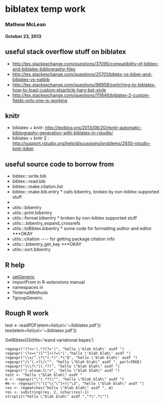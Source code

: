 biblatex temp work
=====================
### Mathew McLean
#### October 23, 2013

useful stack overflow stuff on biblatex
---------------------------------
* http://tex.stackexchange.com/questions/37095/compatibility-of-bibtex-and-biblatex-bibliography-files
* http://tex.stackexchange.com/questions/25701/bibtex-vs-biber-and-biblatex-vs-natbib
* http://tex.stackexchange.com/questions/96958/switching-to-biblatex-how-to-load-custom-elsarticle-harv-bst-style
* http://tex.stackexchange.com/questions/111846/biblatex-2-custom-fields-only-one-is-working

knitr
-------------------------
* biblatex + knitr: http://texblog.org/2013/08/20/rknitr-automatic-bibliography-generation-with-biblatex-in-rstudio/
* biblatex + knitr 2 : http://support.rstudio.org/help/discussions/problems/2930-rstudio-knitr-biber

useful source code to borrow from
---------------------------------------
* bibtex:::write.bib
* bibtex:::read.bib
* bibtex:::make.citation.list
* bibtex:::make.bib.entry  * calls bibentry, broken by non-bibtex supported stuff
*
* utils:::bibentry
* utils:::print.bibentry
* utils:::format.bibentry  * broken by non-bibtex supported stuff
* utils:::.bibentry_expand_crossrefs
* utils:::toBibtex.bibentry * some code for formatting author and editor ***OKAY
* utils:::citation  ---- for getting package citation info
* utils:::.bibentry_get_key ***OKAY
* utils:::sort.bibentry

R help
----------------------------------
* [setGeneric](http://stat.ethz.ch/R-manual/R-devel/library/methods/html/setGeneric.html)
* importFrom in R-extensions manual
* namespaces in 
* ?InternalMethods
* ?groupGeneric

Rough R work
-------------------------------------------
test <- readPDF(elem=list(uri='~/biblatex.pdf'))
test(elem=list(uri='~/biblatex.pdf'))

GetBibtexGS(title='wand variational bayes')
```{r}
regexpr("(?<=').*?(?=')", "hello \'blah blah\' asdf ")
regexpr('(?<=\")[^"]+(?=\")',"hello \'blah blah\' asdf ")
regexpr("\\s/^.\*\"(.*)".*\"$", "hello \'blah blah\' asdf ")
regexpr("/\"(.+?)/\"", "hello \"blah blah\" asdf ", perl=TRUE)
regexpr("(\\?\")(.*?)", "hello \"blah blah\" asdf ")
regexpr("[:alnum:]\"+", "hello \"blah blah\" asdf ")
test <- "hello \"blah blah\" asdf "
m <- regexpr("\"(.*?)\"", "hello \"blah blah\" asdf ")
#m <- regexpr("\"([^\\^\"]+)\"\3", "hello \"blah blah\" asdf ")
res <- regmatches("hello \"blah blah\" asdf ", m)
res <- substring(res, 2, nchar(res)-1)
strsplit("hello \"blah blah\" asdf ","?\".*\"")
```
